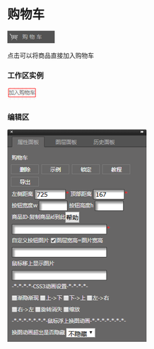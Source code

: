 # 购物车

![](/assets/wwqq_10.jpg)

点击可以将商品直接加入购物车

### 工作区实例

![](/assets/QQ10-1.png)

### 编辑区

![](/assets/QQ10-2.png)

